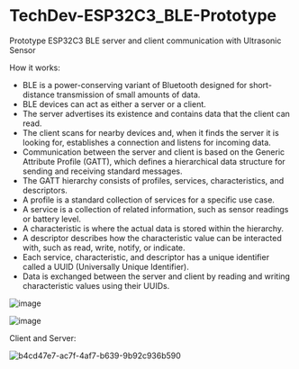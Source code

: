 # TechDev-ESP32C3_BLE-Prototype

Prototype ESP32C3 BLE server and client communication with Ultrasonic Sensor

How it works:
- BLE is a power-conserving variant of Bluetooth designed for short-distance transmission of small amounts of data.
- BLE devices can act as either a server or a client.
- The server advertises its existence and contains data that the client can read.
- The client scans for nearby devices and, when it finds the server it is looking for, establishes a connection and listens for incoming data.
- Communication between the server and client is based on the Generic Attribute Profile (GATT), which defines a hierarchical data structure for sending and receiving standard messages.
- The GATT hierarchy consists of profiles, services, characteristics, and descriptors.
- A profile is a standard collection of services for a specific use case.
- A service is a collection of related information, such as sensor readings or battery level.
- A characteristic is where the actual data is stored within the hierarchy.
- A descriptor describes how the characteristic value can be interacted with, such as read, write, notify, or indicate.
- Each service, characteristic, and descriptor has a unique identifier called a UUID (Universally Unique Identifier).
- Data is exchanged between the server and client by reading and writing characteristic values using their UUIDs.

![image](https://user-images.githubusercontent.com/84754292/229200301-0d9ee1ae-2586-4ca0-b8dd-1c25901ea899.png)


![image](https://user-images.githubusercontent.com/84754292/229018864-e0279f6b-5b4f-4f99-a51b-9ecc2e103660.png)

Client and Server:

![b4cd47e7-ac7f-4af7-b639-9b92c936b590](https://user-images.githubusercontent.com/84754292/229019603-89a01226-86bf-4d00-8a3a-31f74ce3822e.jpg)




